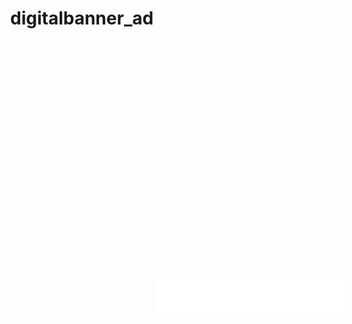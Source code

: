 # digitalbanner_ad
<!doctype html>
<html>
<head>
	<title>Detroit Style_Digital Ad</title>
	<style>
		body {
			background-image: url("./images/background_image.jpg");
			background-repeat: no-repeat;
			position: absolute;
		}
		.outer {
			width: 300px;
			height: 250px;
			position: fixed;
		}
		.button {
		  width: 100%;
		  height: auto;
		  margin-left: 230px;
		  margin-top: 380px;
		  margin-right: 20px;
		  margin-bottom: 20px;
		  padding: 3px;
		  cursor: pointer;
		}
		.container:hover {
		  opacity: 0.5;
		}
	</style>
</head>
<body>
	<div class="outer container">
			<a href="https://www.dia.org/detroitstyle">
				<img alt="Click To Reserve" class="button" src="images/button.png">
			</a>
	</div>
</body>
</html>
